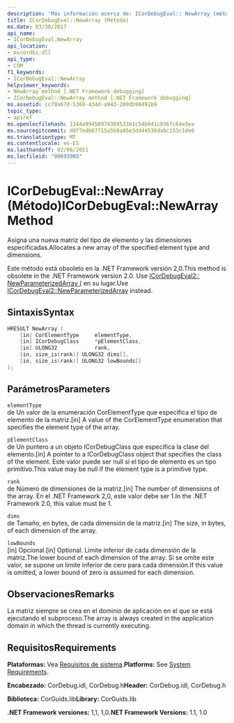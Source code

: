 ```yaml
---
description: 'Más información acerca de: ICorDebugEval:: NewArray (método)'
title: ICorDebugEval::NewArray (Método)
ms.date: 03/30/2017
api_name:
- ICorDebugEval.NewArray
api_location:
- mscordbi.dll
api_type:
- COM
f1_keywords:
- ICorDebugEval::NewArray
helpviewer_keywords:
- NewArray method [.NET Framework debugging]
- ICorDebugEval::NewArray method [.NET Framework debugging]
ms.assetid: cc79a67d-5368-434d-a943-209db90491b9
topic_type:
- apiref
ms.openlocfilehash: 1344a99450974369533b1c54b641c036fc64e3ea
ms.sourcegitcommit: ddf7edb67715a5b9a45e3dd44536dabc153c1de0
ms.translationtype: MT
ms.contentlocale: es-ES
ms.lasthandoff: 02/06/2021
ms.locfileid: "99693985"
---
```

# <a name="icordebugevalnewarray-method"></a><span data-ttu-id="328aa-103">ICorDebugEval::NewArray (Método)</span><span class="sxs-lookup"><span data-stu-id="328aa-103">ICorDebugEval::NewArray Method</span></span>

<span data-ttu-id="328aa-104">Asigna una nueva matriz del tipo de elemento y las dimensiones especificadas.</span><span class="sxs-lookup"><span data-stu-id="328aa-104">Allocates a new array of the specified element type and dimensions.</span></span>  
  
 <span data-ttu-id="328aa-105">Este método está obsoleto en la .NET Framework versión 2,0.</span><span class="sxs-lookup"><span data-stu-id="328aa-105">This method is obsolete in the .NET Framework version 2.0.</span></span> <span data-ttu-id="328aa-106">Use [ICorDebugEval2:: NewParameterizedArray (](icordebugeval2-newparameterizedarray-method.md) en su lugar.</span><span class="sxs-lookup"><span data-stu-id="328aa-106">Use [ICorDebugEval2::NewParameterizedArray](icordebugeval2-newparameterizedarray-method.md) instead.</span></span>  
  
## <a name="syntax"></a><span data-ttu-id="328aa-107">Sintaxis</span><span class="sxs-lookup"><span data-stu-id="328aa-107">Syntax</span></span>  
  
```cpp  
HRESULT NewArray (  
    [in] CorElementType     elementType,  
    [in] ICorDebugClass     *pElementClass,  
    [in] ULONG32            rank,  
    [in, size_is(rank)] ULONG32 dims[],  
    [in, size_is(rank)] ULONG32 lowBounds[]  
);  
```  
  
## <a name="parameters"></a><span data-ttu-id="328aa-108">Parámetros</span><span class="sxs-lookup"><span data-stu-id="328aa-108">Parameters</span></span>  

 `elementType`  
 <span data-ttu-id="328aa-109">de Un valor de la enumeración CorElementType que especifica el tipo de elemento de la matriz.</span><span class="sxs-lookup"><span data-stu-id="328aa-109">[in] A value of the CorElementType enumeration that specifies the element type of the array.</span></span>  
  
 `pElementClass`  
 <span data-ttu-id="328aa-110">de Un puntero a un objeto ICorDebugClass que especifica la clase del elemento.</span><span class="sxs-lookup"><span data-stu-id="328aa-110">[in] A pointer to a ICorDebugClass object that specifies the class of the element.</span></span> <span data-ttu-id="328aa-111">Este valor puede ser null si el tipo de elemento es un tipo primitivo.</span><span class="sxs-lookup"><span data-stu-id="328aa-111">This value may be null if the element type is a primitive type.</span></span>  
  
 `rank`  
 <span data-ttu-id="328aa-112">de Número de dimensiones de la matriz.</span><span class="sxs-lookup"><span data-stu-id="328aa-112">[in] The number of dimensions of the array.</span></span> <span data-ttu-id="328aa-113">En el .NET Framework 2,0, este valor debe ser 1.</span><span class="sxs-lookup"><span data-stu-id="328aa-113">In the .NET Framework 2.0, this value must be 1.</span></span>  
  
 `dims`  
 <span data-ttu-id="328aa-114">de Tamaño, en bytes, de cada dimensión de la matriz.</span><span class="sxs-lookup"><span data-stu-id="328aa-114">[in] The size, in bytes, of each dimension of the array.</span></span>  
  
 `lowBounds`  
 <span data-ttu-id="328aa-115">[in] Opcional.</span><span class="sxs-lookup"><span data-stu-id="328aa-115">[in] Optional.</span></span> <span data-ttu-id="328aa-116">Límite inferior de cada dimensión de la matriz.</span><span class="sxs-lookup"><span data-stu-id="328aa-116">The lower bound of each dimension of the array.</span></span> <span data-ttu-id="328aa-117">Si se omite este valor, se supone un límite inferior de cero para cada dimensión.</span><span class="sxs-lookup"><span data-stu-id="328aa-117">If this value is omitted, a lower bound of zero is assumed for each dimension.</span></span>  
  
## <a name="remarks"></a><span data-ttu-id="328aa-118">Observaciones</span><span class="sxs-lookup"><span data-stu-id="328aa-118">Remarks</span></span>  

 <span data-ttu-id="328aa-119">La matriz siempre se crea en el dominio de aplicación en el que se está ejecutando el subproceso.</span><span class="sxs-lookup"><span data-stu-id="328aa-119">The array is always created in the application domain in which the thread is currently executing.</span></span>  
  
## <a name="requirements"></a><span data-ttu-id="328aa-120">Requisitos</span><span class="sxs-lookup"><span data-stu-id="328aa-120">Requirements</span></span>  

 <span data-ttu-id="328aa-121">**Plataformas:** Vea [Requisitos de sistema](../../get-started/system-requirements.md).</span><span class="sxs-lookup"><span data-stu-id="328aa-121">**Platforms:** See [System Requirements](../../get-started/system-requirements.md).</span></span>  
  
 <span data-ttu-id="328aa-122">**Encabezado:** CorDebug.idl, CorDebug.h</span><span class="sxs-lookup"><span data-stu-id="328aa-122">**Header:** CorDebug.idl, CorDebug.h</span></span>  
  
 <span data-ttu-id="328aa-123">**Biblioteca:** CorGuids.lib</span><span class="sxs-lookup"><span data-stu-id="328aa-123">**Library:** CorGuids.lib</span></span>  
  
 <span data-ttu-id="328aa-124">**.NET Framework versiones:** 1,1, 1,0</span><span class="sxs-lookup"><span data-stu-id="328aa-124">**.NET Framework Versions:** 1.1, 1.0</span></span>
